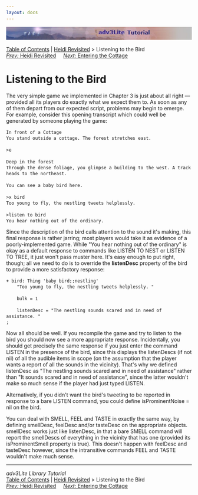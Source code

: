 ```yaml
---
layout: docs
---
```

<div class="topbar">

<img src="topbar.jpg" data-border="0" />

</div>

<div class="nav">

<a href="toc.html" class="nav">Table of Contents</a> \|
<a href="revisit.html" class="nav">Heidi Revisited</a> \> Listening to
the Bird  
<span class="navnp"><a href="revisit.html" class="nav"><em>Prev:</em> Heidi Revisited</a>
    <a href="cottage.html" class="nav"><em>Next:</em> Entering the
Cottage</a>     </span>

</div>

<div class="main">

# Listening to the Bird

The very simple game we implemented in Chapter 3 is just about all right
— provided all its players do exactly what we expect them to. As soon as
any of them depart from our expected script, problems may begin to
emerge. For example, consider this opening transcript which could well
be generated by someone playing the game:

<div class="cmdline">

    In front of a Cottage
    You stand outside a cottage. The forest stretches east. 

    >e

    Deep in the forest
    Through the dense foliage, you glimpse a building to the west. A track heads to the northeast. 

    You can see a baby bird here.

    >x bird
    Too young to fly, the nestling tweets helplessly. 

    >listen to bird
    You hear nothing out of the ordinary.

</div>

Since the description of the bird calls attention to the sound it's
making, this final response is rather jarring; most players would take
it as evidence of a poorly-implemented game. While "You hear nothing out
of the ordinary" is okay as a default response to commands like LISTEN
TO NEST or LISTEN TO TREE, it just won't pass muster here. It's easy
enough to put right, though; all we need to do is to override the
**listenDesc** property of the bird to provide a more satisfactory
response:

<div class="code">

    + bird: Thing 'baby bird;;nestling'
        "Too young to fly, the nestling tweets helplessly. "
           
        bulk = 1
        
        listenDesc = "The nestling sounds scared and in need of assistance. "
    ;

</div>

Now all should be well. If you recompile the game and try to listen to
the bird you should now see a more appropriate response. Incidentally,
you should get precisely the same response if you just enter the command
LISTEN in the presence of the bird, since this displays the listenDescs
(if not nil) of all the audible items in scope (on the assumption that
the player wants a report of all the sounds in the vicinity). That's why
we defined listenDesc as "The nestling sounds scared and in need of
assistance" rather than "It sounds scared and in need of assistance",
since the latter wouldn't make so much sense if the player had just
typed LISTEN.

Alternatively, if you didn't want the bird's tweeting to be reported in
response to a bare LISTEN command, you could define
<span class="code">isProminentNoise = nil</span> on the bird.

You can deal with SMELL, FEEL and TASTE in exactly the same way, by
defining <span class="code">smellDesc</span>,
<span class="code">feelDesc</span> and/or
<span class="code">tasteDesc</span> on the appropriate objects.
<span class="code">smellDesc</span> works just like
<span class="code">listenDesc</span>, in that a bare SMELL command will
report the smellDescs of everything in the vicinity that has one
(provided its isProminentSmell property is true). This doesn't happen
with <span class="code">feelDesc</span> and
<span class="code">tasteDesc</span> however, since the intransitive
commands FEEL and TASTE wouldn't make much sense.

</div>

------------------------------------------------------------------------

<div class="navb">

*adv3Lite Library Tutorial*  
<a href="toc.html" class="nav">Table of Contents</a> \|
<a href="revisit.html" class="nav">Heidi Revisited</a> \> Listening to
the Bird  
<span class="navnp"><a href="revisit.html" class="nav"><em>Prev:</em> Heidi Revisited</a>
    <a href="cottage.html" class="nav"><em>Next:</em> Entering the
Cottage</a>     </span>

</div>
